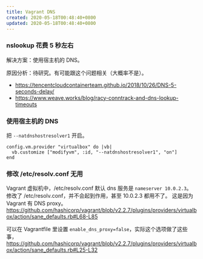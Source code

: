 ```yaml
---
title: Vagrant DNS
created: 2020-05-18T00:48:40+0800
updated: 2020-05-18T00:48:40+0800
---
```



### nslookup 花费 5 秒左右

解决方案：使用宿主机的 DNS。

原因分析：待研究。有可能跟这个问题相关（大概率不是）。

- https://tencentcloudcontainerteam.github.io/2018/10/26/DNS-5-seconds-delay/
- https://www.weave.works/blog/racy-conntrack-and-dns-lookup-timeouts

### 使用宿主机的 DNS

把 `--natdnshostresolver1` 开启。

```
config.vm.provider "virtualbox" do |vb|
  vb.customize ["modifyvm", :id, "--natdnshostresolver1", "on"]
end
```

### 修改 /etc/resolv.conf 无用

Vagrant 虚拟机中，/etc/resolv.conf 默认 dns 服务是 `nameserver 10.0.2.3`。
修改了 /etc/resolv.conf，并不会起到作用，甚至 10.0.2.3 都用不了。
这是因为 Vagrant 有 DNS proxy。
https://github.com/hashicorp/vagrant/blob/v2.2.7/plugins/providers/virtualbox/action/sane_defaults.rb#L68-L85

可以在 Vagrantfile 里设置 `enable_dns_proxy=false`，实际这个选项做了这些事，https://github.com/hashicorp/vagrant/blob/v2.2.7/plugins/providers/virtualbox/action/sane_defaults.rb#L25-L32
